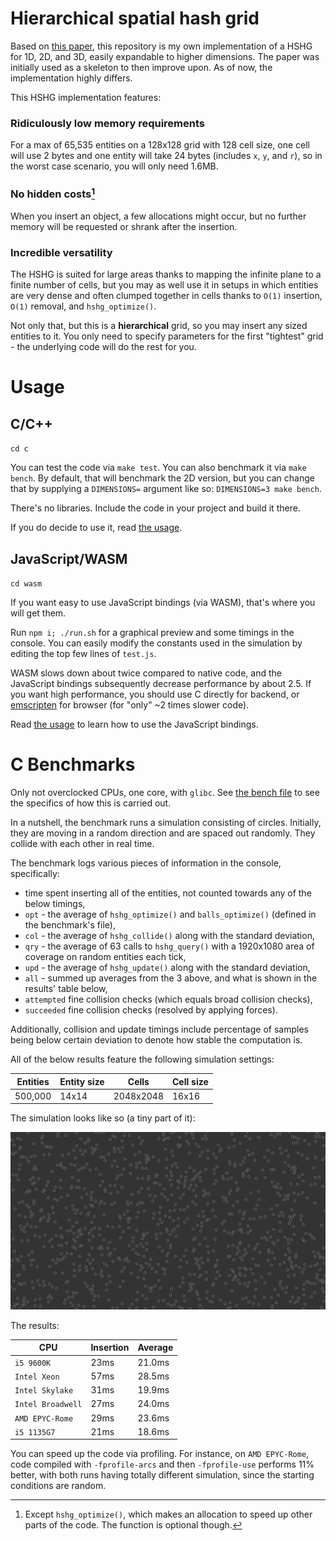 # Hierarchical spatial hash grid

Based on [this paper](https://www10.cs.fau.de/publications/theses/2009/Schornbaum_SA_2009.pdf), this repository is my own implementation of a HSHG for 1D, 2D, and 3D, easily expandable to higher dimensions. The paper was initially used as a skeleton to then improve upon. As of now, the implementation highly differs.

This HSHG implementation features:

### Ridiculously low memory requirements
For a max of 65,535 entities on a 128x128 grid with 128 cell size, one cell will use 2 bytes and one entity will take 24 bytes (includes `x`, `y`, and `r`), so in the worst case scenario, you will only need 1.6MB.

### No hidden costs[^1]
When you insert an object, a few allocations might occur, but no further memory will be requested or shrank after the insertion.

### Incredible versatility
The HSHG is suited for large areas thanks to mapping the infinite plane to a finite number of cells, but you may as well use it in setups in which entities are very dense and often clumped together in cells thanks to `O(1)` insertion, `O(1)` removal, and `hshg_optimize()`.

Not only that, but this is a **hierarchical** grid, so you may insert any sized entities to it. You only need to specify parameters for the first "tightest" grid - the underlying code will do the rest for you.

# Usage

## C/C++

`cd c`

You can test the code via `make test`. You can also benchmark it via `make bench`. By default, that will benchmark the 2D version, but you can change that by supplying a `DIMENSIONS=` argument like so: `DIMENSIONS=3 make bench`.

There's no libraries. Include the code in your project and build it there.

If you do decide to use it, read [the usage](c/README.md).

## JavaScript/WASM

`cd wasm`

If you want easy to use JavaScript bindings (via WASM), that's where you will get them.

Run `npm i; ./run.sh` for a graphical preview and some timings in the console. You can easily modify the constants used in the simulation by editing the top few lines of `test.js`.

WASM slows down about twice compared to native code, and the JavaScript bindings subsequently decrease performance by about 2.5. If you want high performance, you should use C directly for backend, or [emscripten](https://emscripten.org/) for browser (for "only" ~2 times slower code).

Read [the usage](wasm/README.md) to learn how to use the JavaScript bindings.

# C Benchmarks

Only not overclocked CPUs, one core, with `glibc`. See [the bench file](c/bench.c) to see the specifics of how this is carried out.

In a nutshell, the benchmark runs a simulation consisting of circles. Initially, they are moving in a random direction and are spaced out randomly. They collide with each other in real time.

The benchmark logs various pieces of information in the console, specifically:

- time spent inserting all of the entities, not counted towards any of the below timings,
- `opt` - the average of `hshg_optimize()` and `balls_optimize()` (defined in the benchmark's file),
- `col` - the average of `hshg_collide()` along with the standard deviation,
- `qry` - the average of 63 calls to `hshg_query()` with a 1920x1080 area of coverage on random entities each tick,
- `upd` - the average of `hshg_update()` along with the standard deviation,
- `all` - summed up averages from the 3 above, and what is shown in the results' table below,
- `attempted` fine collision checks (which equals broad collision checks),
- `succeeded` fine collision checks (resolved by applying forces).

Additionally, collision and update timings include percentage of samples being below certain deviation to denote how stable the computation is.

All of the below results feature the following simulation settings:

|  Entities  | Entity size |   Cells   | Cell size |
| ---------- | ----------- | --------- | --------- |
|  500,000   |    14x14    | 2048x2048 |   16x16   |

The simulation looks like so (a tiny part of it):

![Simulation preview](img/preview.png)

The results:

|          CPU          | Insertion | Average |
| --------------------- | --------- | ------- |
| `i5 9600K`            |   23ms    |  21.0ms |
| `Intel Xeon`          |   57ms    |  28.5ms |
| `Intel Skylake`       |   31ms    |  19.9ms |
| `Intel Broadwell`     |   27ms    |  24.0ms |
| `AMD EPYC-Rome`       |   29ms    |  23.6ms |
| `i5 1135G7`           |   21ms    |  18.6ms |

You can speed up the code via profiling. For instance, on `AMD EPYC-Rome`, code compiled with `-fprofile-arcs` and then `-fprofile-use` performs 11% better, with both runs having totally different simulation, since the starting conditions are random.

[^1]: Except `hshg_optimize()`, which makes an allocation to speed up other parts of the code. The function is optional though.
